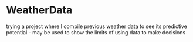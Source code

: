 # WeatherData
 trying a project where I compile previous weather data to see its predictive potential - may be used to show the limits of using data to make decisions
